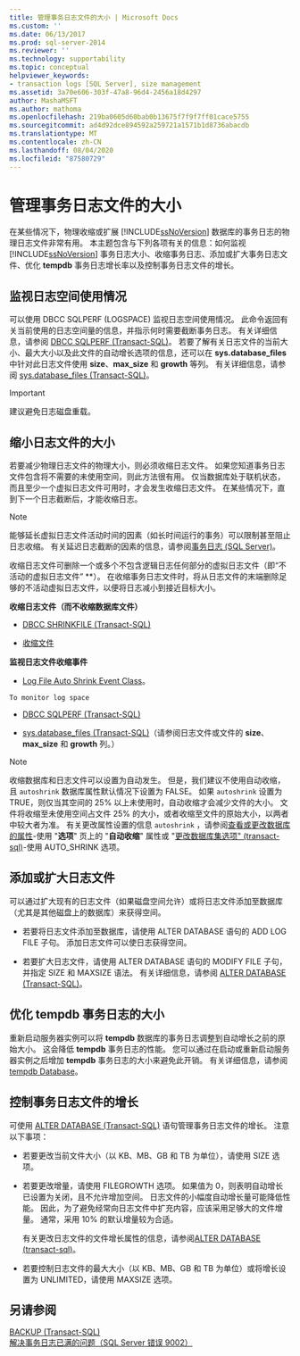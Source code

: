 ```yaml
---
title: 管理事务日志文件的大小 | Microsoft Docs
ms.custom: ''
ms.date: 06/13/2017
ms.prod: sql-server-2014
ms.reviewer: ''
ms.technology: supportability
ms.topic: conceptual
helpviewer_keywords:
- transaction logs [SQL Server], size management
ms.assetid: 3a70e606-303f-47a8-96d4-2456a18d4297
author: MashaMSFT
ms.author: mathoma
ms.openlocfilehash: 219ba0605d60bab0b13675f7f9f7ff01cace5755
ms.sourcegitcommit: ad4d92dce894592a259721a1571b1d8736abacdb
ms.translationtype: MT
ms.contentlocale: zh-CN
ms.lasthandoff: 08/04/2020
ms.locfileid: "87580729"
---
```

# <a name="manage-the-size-of-the-transaction-log-file"></a>管理事务日志文件的大小
  在某些情况下，物理收缩或扩展 [!INCLUDE[ssNoVersion](../../includes/ssnoversion-md.md)] 数据库的事务日志的物理日志文件非常有用。 本主题包含与下列各项有关的信息：如何监视 [!INCLUDE[ssNoVersion](../../includes/ssnoversion-md.md)] 事务日志大小、收缩事务日志、添加或扩大事务日志文件、优化 **tempdb** 事务日志增长率以及控制事务日志文件的增长。  
  
  
##  <a name="monitor-log-space-use"></a><a name="MonitorSpaceUse"></a>监视日志空间使用情况  
 可以使用 DBCC SQLPERF (LOGSPACE) 监视日志空间使用情况。 此命令返回有关当前使用的日志空间量的信息，并指示何时需要截断事务日志。 有关详细信息，请参阅 [DBCC SQLPERF (Transact-SQL)](/sql/t-sql/database-console-commands/dbcc-sqlperf-transact-sql)。 若要了解有关日志文件的当前大小、最大大小以及此文件的自动增长选项的信息，还可以在 **sys.database_files** 中针对此日志文件使用 **size**、**max_size** 和 **growth** 等列。 有关详细信息，请参阅 [sys.database_files (Transact-SQL)](/sql/relational-databases/system-catalog-views/sys-database-files-transact-sql)。  
  
> [!IMPORTANT]  
>  建议避免日志磁盘重载。  
  
  
##  <a name="shrink-the-size-of-the-log-file"></a><a name="ShrinkSize"></a>缩小日志文件的大小  
 若要减少物理日志文件的物理大小，则必须收缩日志文件。 如果您知道事务日志文件包含将不需要的未使用空间，则此方法很有用。 仅当数据库处于联机状态，而且至少一个虚拟日志文件可用时，才会发生收缩日志文件。 在某些情况下，直到下一个日志截断后，才能收缩日志。  
  
> [!NOTE]  
>  能够延长虚拟日志文件活动时间的因素（如长时间运行的事务）可以限制甚至阻止日志收缩。 有关延迟日志截断的因素的信息，请参阅[事务日志 (SQL Server)](the-transaction-log-sql-server.md)。  
  
 收缩日志文件可删除一个或多个不包含逻辑日志任何部分的虚拟日志文件（即“不活动的虚拟日志文件” **）。 在收缩事务日志文件时，将从日志文件的末端删除足够的不活动虚拟日志文件，以便将日志减小到接近目标大小。  
  
 **收缩日志文件（而不收缩数据库文件）**  
  
-   [DBCC SHRINKFILE (Transact-SQL)](/sql/t-sql/database-console-commands/dbcc-shrinkfile-transact-sql)  
  
-   [收缩文件](../databases/shrink-a-file.md)  
  
 **监视日志文件收缩事件**  
  
-   [Log File Auto Shrink Event Class](../event-classes/log-file-auto-shrink-event-class.md)。  
  
 `To monitor log space`  
  
-   [DBCC SQLPERF (Transact-SQL)](/sql/t-sql/database-console-commands/dbcc-sqlperf-transact-sql)  
  
-   [sys.database_files (Transact-SQL)](/sql/relational-databases/system-catalog-views/sys-database-files-transact-sql)（请参阅日志文件或文件的 **size**、**max_size** 和 **growth** 列。）  
  
> [!NOTE]  
>  收缩数据库和日志文件可以设置为自动发生。 但是，我们建议不使用自动收缩，且 `autoshrink` 数据库属性默认情况下设置为 FALSE。 如果 `autoshrink` 设置为 TRUE，则仅当其空间的 25% 以上未使用时，自动收缩才会减少文件的大小。 文件将收缩至未使用空间占文件 25% 的大小，或者收缩至文件的原始大小，以两者中较大者为准。 有关更改属性设置的信息 `autoshrink` ，请参阅[查看或更改数据库的属性](../databases/view-or-change-the-properties-of-a-database.md)-使用 "**选项**" 页上的 "**自动收缩**" 属性或 "[更改数据库集选项" &#40;transact-sql&#41;](/sql/t-sql/statements/alter-database-transact-sql-set-options)-使用 AUTO_SHRINK 选项。  
  
  
##  <a name="add-or-enlarge-a-log-file"></a><a name="AddOrEnlarge"></a>添加或扩大日志文件  
 可以通过扩大现有的日志文件（如果磁盘空间允许）或将日志文件添加至数据库（尤其是其他磁盘上的数据库）来获得空间。  
  
-   若要将日志文件添加至数据库，请使用 ALTER DATABASE 语句的 ADD LOG FILE 子句。 添加日志文件可以使日志获得空间。  
  
-   若要扩大日志文件，请使用 ALTER DATABASE 语句的 MODIFY FILE 子句，并指定 SIZE 和 MAXSIZE 语法。 有关详细信息，请参阅 [ALTER DATABASE (Transact-SQL)](/sql/t-sql/statements/alter-database-transact-sql)。  
  
  
##  <a name="optimize-the-size-of-the-tempdb-transaction-log"></a><a name="tempdbOptimize"></a>优化 tempdb 事务日志的大小  
 重新启动服务器实例可以将 **tempdb** 数据库的事务日志调整到自动增长之前的原始大小。 这会降低 **tempdb** 事务日志的性能。 您可以通过在启动或重新启动服务器实例之后增加 **tempdb** 事务日志的大小来避免此开销。 有关详细信息，请参阅 [tempdb Database](../databases/tempdb-database.md)。  
  
  
##  <a name="control-the-growth-of-a-transaction-log-file"></a><a name="ControlGrowth"></a>控制事务日志文件的增长  
 可使用 [ALTER DATABASE (Transact-SQL)](/sql/t-sql/statements/alter-database-transact-sql) 语句管理事务日志文件的增长。 注意以下事项：  
  
-   若要更改当前文件大小（以 KB、MB、GB 和 TB 为单位），请使用 SIZE 选项。  
  
-   若要更改增量，请使用 FILEGROWTH 选项。 如果值为 0，则表明自动增长已设置为关闭，且不允许增加空间。 日志文件的小幅度自动增长量可能降低性能。 因此，为了避免经常向日志文件中扩充内容，应该采用足够大的文件增量。 通常，采用 10% 的默认增量较为合适。  
  
     有关更改日志文件的文件增长属性的信息，请参阅[ALTER DATABASE &#40;transact-sql&#41;](/sql/t-sql/statements/alter-database-transact-sql)。  
  
-   若要控制日志文件的最大大小（以 KB、MB、GB 和 TB 为单位）或将增长设置为 UNLIMITED，请使用 MAXSIZE 选项。  
  
  
## <a name="see-also"></a>另请参阅  
 [BACKUP (Transact-SQL)](/sql/t-sql/statements/backup-transact-sql)   
 [解决事务日志已满的问题（SQL Server 错误 9002）](troubleshoot-a-full-transaction-log-sql-server-error-9002.md)  
  
  
